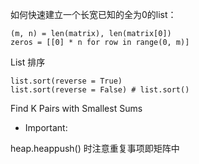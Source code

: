 如何快速建立一个长宽已知的全为0的list：


	(m, n) = len(matrix), len(matrix[0])
	zeros = [[0] * n for row in range(0, m)]
	
List 排序

	list.sort(reverse = True)
	list.sort(reverse = False) # list.sort()
	
Find K Pairs with Smallest Sums

-	Important:

heap.heappush() 时注意重复事项即矩阵中